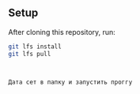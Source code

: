 ## Setup
After cloning this repository, run:
```bash
git lfs install
git lfs pull



Дата сет в папку и запустить проггу

